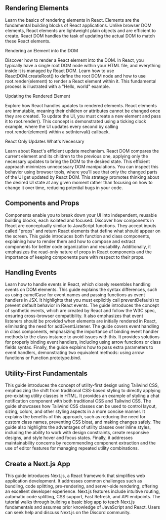 ## Rendering Elements


Learn the basics of rendering elements in React. Elements are the fundamental building blocks of React applications. Unlike browser DOM elements, React elements are lightweight plain objects and are efficient to create. React DOM handles the task of updating the actual DOM to match these React elements.

Rendering an Element into the DOM


Discover how to render a React element into the DOM. In React, you typically have a single root DOM node within your HTML file, and everything inside it is managed by React DOM. Learn how to use ReactDOM.createRoot() to define the root DOM node and how to use root.render(element) to render a React element within it. This fundamental process is illustrated with a "Hello, world" example.

Updating the Rendered Element


Explore how React handles updates to rendered elements. React elements are immutable, meaning their children or attributes cannot be changed once they are created. To update the UI, you must create a new element and pass it to root.render(). This concept is demonstrated using a ticking clock example, where the UI updates every second by calling root.render(element) within a setInterval() callback.

 React Only Updates What's Necessary


Learn about React's efficient update mechanism. React DOM compares the current element and its children to the previous one, applying only the necessary updates to bring the DOM to the desired state. This efficient approach minimizes unnecessary DOM manipulations. You can inspect this behavior using browser tools, where you'll see that only the changed parts of the UI get updated by React DOM. This strategy promotes thinking about the desired UI state at any given moment rather than focusing on how to change it over time, reducing potential bugs in your code.

## Components and Props

 Components enable you to break down your UI into independent, reusable building blocks, each isolated and focused. Discover how components in React are conceptually similar to JavaScript functions. They accept inputs called "props" and return React elements that define what should appear on the screen. This guide introduces both function and class components, explaining how to render them and how to compose and extract components for better code organization and reusability. Additionally, it emphasizes the read-only nature of props in React components and the importance of keeping components pure with respect to their props.

## Handling Events


Learn how to handle events in React, which closely resembles handling events on DOM elements. This guide explains the syntax differences, such as using camelCase for event names and passing functions as event handlers in JSX. It highlights that you must explicitly call preventDefault() to prevent default behavior in React events. The guide introduces the concept of synthetic events, which are created by React and follow the W3C spec, ensuring cross-browser compatibility. It also emphasizes that event listeners should be provided when elements are initially rendered in React, eliminating the need for addEventListener. The guide covers event handling in class components, emphasizing the importance of binding event handler methods to the class instance to avoid issues with this. It provides solutions for properly binding event handlers, including using arrow functions or class fields syntax. Finally, the guide explains how to pass extra parameters to event handlers, demonstrating two equivalent methods: using arrow functions or Function.prototype.bind.

## Utility-First Fundamentals

This guide introduces the concept of utility-first design using Tailwind CSS, emphasizing the shift from traditional CSS-based styling to directly applying pre-existing utility classes in HTML. It provides an example of styling a chat notification component with both traditional CSS and Tailwind CSS. The guide showcases how Tailwind CSS classes can be used to control layout, sizing, colors, and other styling aspects in a more concise manner. It explains the benefits of this approach, such as reducing the need for custom class names, preventing CSS bloat, and making changes safely. The guide also highlights the advantages of utility classes over inline styles, including the ability to work with design constraints, create responsive designs, and style hover and focus states. Finally, it addresses maintainability concerns by recommending component extraction and the use of editor features for managing repeated utility combinations.

## Create a Next.js App


This guide introduces Next.js, a React framework that simplifies web application development. It addresses common challenges such as bundling, code splitting, pre-rendering, and server-side rendering, offering an excellent developer experience. Next.js features include intuitive routing, automatic code splitting, CSS support, Fast Refresh, and API endpoints. The tutorial walks through building a basic blog app to teach Next.js fundamentals and assumes prior knowledge of JavaScript and React. Users can seek help and discuss Next.js on the Discord community.